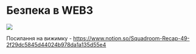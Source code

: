 # Безпека в WEB3

[![](https://img.youtube.com/vi/dRiWHhY7Tu4/0.jpg)](https://www.youtube.com/watch?v=dRiWHhY7Tu4)

Посилання на вижимку - https://www.notion.so/Squadroom-Recap-49-2f29dc5845d44024b978da1a135d55e4
